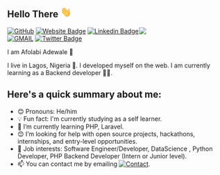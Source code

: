 <h2> Hello There <img src="https://raw.githubusercontent.com/ABSphreak/ABSphreak/master/gifs/Hi.gif" height="25px"></h2>

<img align="right" src="https://github.com/rajput2107/rajput2107/blob/master/Assets/Developer.gif" width='200'/>

[![GitHub](https://img.shields.io/badge/-GITHUB-blue?style=for-the-badge&logo=github)](https://github.com/AdewaleData) [![Website Badge](https://img.shields.io/badge/-webpage-000000?style=for-the-badge&logo=Google-Chrome&logoColor=white&link=https://webpage/)](https://https://github.com/AdewaleData) [![Linkedin Badge](https://img.shields.io/badge/-Linkedin-blue?style=for-the-badge&logo=Linkedin&logoColor=white&link=https://www.linkedin.com/in/adewale-afolabi-227b74242)](https://www.linkedin.com/in/adewale-afolabi-227b74242) 
 [![GMAIL](https://img.shields.io/badge/-GMAIL-yellow?style=for-the-badge&logo=gmail&logoColor=white)](mailto:m.afolabiwale262@gmail.com)
  [![Twitter Badge](https://img.shields.io/badge/-Twitter-1ca0f1?style=for-the-badge&logo=twitter&logoColor=white&link=https://twitter.com/afolabiwale262)](https://twitter.com/afolabiwale262](https://twitter.com/afolabiwale262))
  
I am Afolabi Adewale 🧔

I live in Lagos, Nigeria 🏫. I developed myself on the web. I am currently learning as a Backend developer <!--at <a href="https://ng.www.linkedin.com/in/adewale-afolabi-227b74242/">IKAS</a>-->👨‍💻. 

## **Here's a quick summary about me**:

- 😊 Pronouns: He/him
- 💡 Fun fact: I'm currently studying as a self learner.
- 🌱 I’m currently learning PHP, Laravel.
- 😊 I’m looking for help with open source projects, hackathons, internships, and entry-level opportunities.
- 💼 Job interests: Software Engineer/Developer, DataScience , Python Developer, PHP  Backend Developer (Intern or Junior level).
- 📫 You can contact me by emailing [![Contact](https://img.shields.io/badge/-GMAIL-yellow?style=for-the-badge&logo=gmail&logoColor=white)](mailto:m.afolabiwale262@gmail.com).



